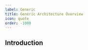 ```yaml
---
label: Generic
title: Generic Architecture Overview
icon: quote
order: -1000
---
```


## Introduction
